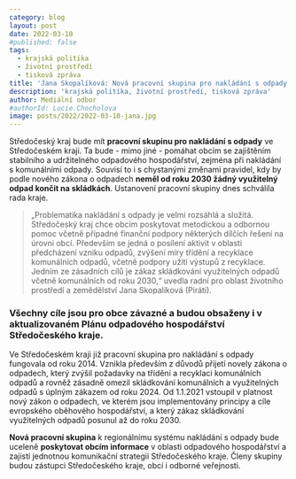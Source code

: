 ```yaml
---
category: blog
layout: post
date: 2022-03-10
#published: false
tags: 
  - krajská politika
  - životní prostředí
  - tisková zpráva
title: 'Jana Skopalíková: Nová pracovní skupina pro nakládání s odpady bude podporou pro obce'
description: 'krajská politika, životní prostředí, tisková zpráva'
author: Mediální odbor
#authorId: Lucie.Chocholova
image: posts/2022/2022-03-10-jana.jpg
---
```


Středočeský kraj bude mít **pracovní skupinu pro nakládání s odpady** ve Středočeském kraji. Ta bude - mimo jiné - pomáhat obcím se zajištěním stabilního a udržitelného odpadového hospodářství, zejména při nakládání s komunálními odpady. Souvisí to i s chystanými změnami pravidel, kdy by podle nového zákona o odpadech **neměl od roku 2030 žádný využitelný odpad končit na skládkách**. Ustanovení pracovní skupiny dnes schválila rada kraje.

> „Problematika nakládání s odpady je velmi rozsáhlá a složitá. Středočeský kraj chce obcím poskytovat metodickou a odbornou pomoc včetně případné finanční podpory některých dílčích řešení na úrovni obcí. Především se jedná o posílení aktivit v oblasti předcházení vzniku odpadů, zvýšení míry třídění a recyklace komunálních odpadů, včetně podpory užití výstupů z recyklace. Jedním ze zásadních cílů je zákaz skládkování využitelných odpadů včetně komunálních od roku 2030,“ uvedla radní pro oblast životního prostředí a zemědělství Jana Skopalíková (Piráti). 

### Všechny cíle jsou pro obce závazné a budou obsaženy i v aktualizovaném Plánu odpadového hospodářství Středočeského kraje. 

Ve Středočeském kraji již pracovní skupina pro nakládání s odpady fungovala od roku 2014. Vznikla především z důvodů přijetí novely zákona o odpadech, který zvýšil požadavky na třídění a recyklaci komunálních odpadů a rovněž zásadně omezil skládkování komunálních a využitelných odpadů s úplným zákazem od roku 2024. Od 1.1.2021 vstoupil v platnost nový zákon o odpadech, ve kterém jsou implementovány principy a cíle evropského oběhového hospodářství, a který zákaz skládkování využitelných odpadů posunul až do roku 2030.

**Nová pracovní skupina** k regionálnímu systému nakládání s odpady bude uceleně **poskytovat obcím informace** v oblasti odpadového hospodářství a zajistí jednotnou komunikační strategii Středočeského kraje. Členy skupiny budou zástupci Středočeského kraje, obcí i odborné veřejnosti.
